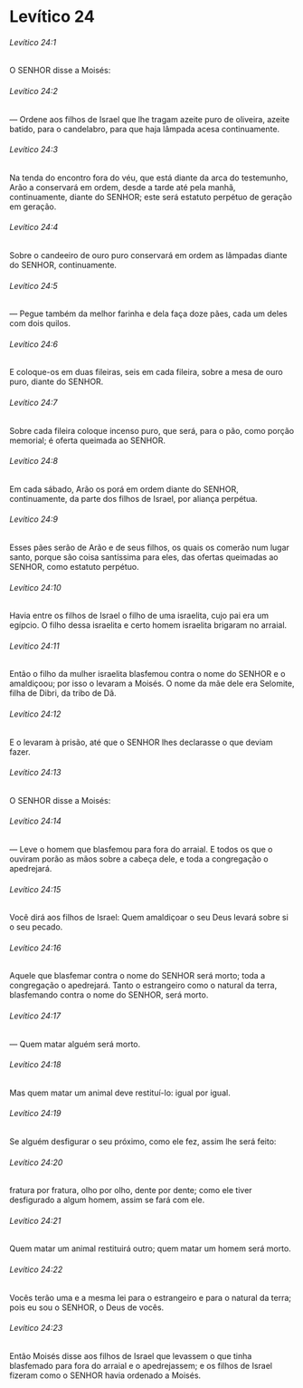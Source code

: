 # Levítico 24

###### Levítico 24:1

O SENHOR disse a Moisés:

###### Levítico 24:2

— Ordene aos filhos de Israel que lhe tragam azeite puro de oliveira, azeite batido, para o candelabro, para que haja lâmpada acesa continuamente.

###### Levítico 24:3

Na tenda do encontro fora do véu, que está diante da arca do testemunho, Arão a conservará em ordem, desde a tarde até pela manhã, continuamente, diante do SENHOR; este será estatuto perpétuo de geração em geração.

###### Levítico 24:4

Sobre o candeeiro de ouro puro conservará em ordem as lâmpadas diante do SENHOR, continuamente.

###### Levítico 24:5

— Pegue também da melhor farinha e dela faça doze pães, cada um deles com dois quilos.

###### Levítico 24:6

E coloque-os em duas fileiras, seis em cada fileira, sobre a mesa de ouro puro, diante do SENHOR.

###### Levítico 24:7

Sobre cada fileira coloque incenso puro, que será, para o pão, como porção memorial; é oferta queimada ao SENHOR.

###### Levítico 24:8

Em cada sábado, Arão os porá em ordem diante do SENHOR, continuamente, da parte dos filhos de Israel, por aliança perpétua.

###### Levítico 24:9

Esses pães serão de Arão e de seus filhos, os quais os comerão num lugar santo, porque são coisa santíssima para eles, das ofertas queimadas ao SENHOR, como estatuto perpétuo.

###### Levítico 24:10

Havia entre os filhos de Israel o filho de uma israelita, cujo pai era um egípcio. O filho dessa israelita e certo homem israelita brigaram no arraial.

###### Levítico 24:11

Então o filho da mulher israelita blasfemou contra o nome do SENHOR e o amaldiçoou; por isso o levaram a Moisés. O nome da mãe dele era Selomite, filha de Dibri, da tribo de Dã.

###### Levítico 24:12

E o levaram à prisão, até que o SENHOR lhes declarasse o que deviam fazer.

###### Levítico 24:13

O SENHOR disse a Moisés:

###### Levítico 24:14

— Leve o homem que blasfemou para fora do arraial. E todos os que o ouviram porão as mãos sobre a cabeça dele, e toda a congregação o apedrejará.

###### Levítico 24:15

Você dirá aos filhos de Israel: Quem amaldiçoar o seu Deus levará sobre si o seu pecado.

###### Levítico 24:16

Aquele que blasfemar contra o nome do SENHOR será morto; toda a congregação o apedrejará. Tanto o estrangeiro como o natural da terra, blasfemando contra o nome do SENHOR, será morto.

###### Levítico 24:17

— Quem matar alguém será morto.

###### Levítico 24:18

Mas quem matar um animal deve restituí-lo: igual por igual.

###### Levítico 24:19

Se alguém desfigurar o seu próximo, como ele fez, assim lhe será feito:

###### Levítico 24:20

fratura por fratura, olho por olho, dente por dente; como ele tiver desfigurado a algum homem, assim se fará com ele.

###### Levítico 24:21

Quem matar um animal restituirá outro; quem matar um homem será morto.

###### Levítico 24:22

Vocês terão uma e a mesma lei para o estrangeiro e para o natural da terra; pois eu sou o SENHOR, o Deus de vocês.

###### Levítico 24:23

Então Moisés disse aos filhos de Israel que levassem o que tinha blasfemado para fora do arraial e o apedrejassem; e os filhos de Israel fizeram como o SENHOR havia ordenado a Moisés.

